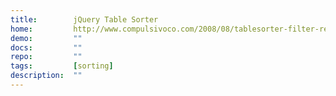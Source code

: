 ```yaml
---
title:        jQuery Table Sorter
home:         http://www.compulsivoco.com/2008/08/tablesorter-filter-results-based-on-search-string/
demo:         ""
docs:         ""
repo:         ""
tags:         [sorting]
description:  ""
---
```


